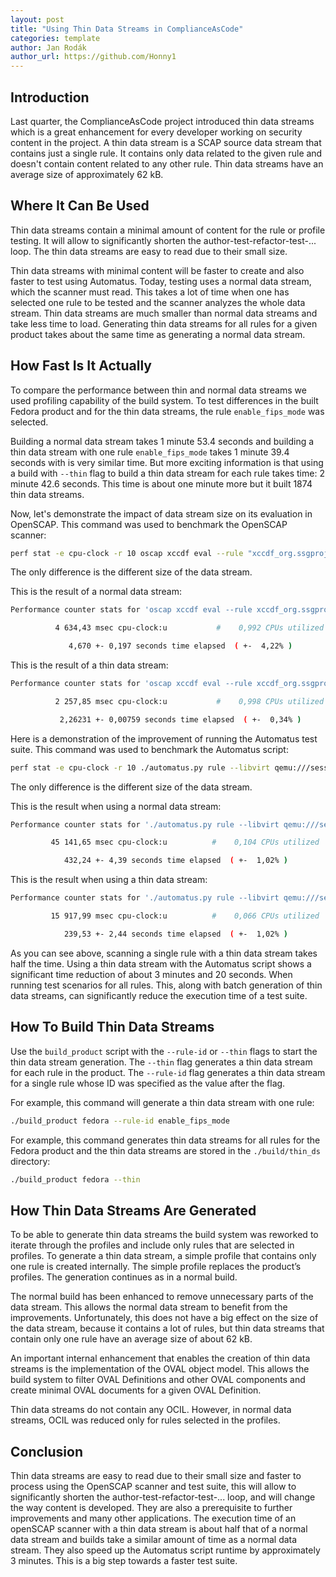 ```yaml
---
layout: post
title: "Using Thin Data Streams in ComplianceAsCode"
categories: template
author: Jan Rodák
author_url: https://github.com/Honny1
---
```


## Introduction

Last quarter, the ComplianceAsCode project introduced thin data streams which is a great enhancement for every developer working on security content in the project.
A thin data stream is a SCAP source data stream that contains just a single rule.
It contains only data related to the given rule and doesn't contain content related to any other rule.
Thin data streams have an average size of approximately 62 kB.

## Where It Can Be Used

Thin data streams contain a minimal amount of content for the rule or profile testing.
It will allow to significantly shorten the author-test-refactor-test-... loop.
The thin data streams are easy to read due to their small size.

Thin data streams with minimal content will be faster to create and also faster to test using Automatus.
Today, testing uses a normal data stream, which the scanner must read.
This takes a lot of time when one has selected one rule to be tested and the scanner analyzes the whole data stream.
Thin data streams are much smaller than normal data streams and take less time to load.
Generating thin data streams for all rules for a given product takes about the same time as generating a normal data stream.

## How Fast Is It Actually

To compare the performance between thin and normal data streams we used profiling capability of the build system.
To test differences in the built Fedora product and for the thin data streams, the rule `enable_fips_mode` was selected.

Building a normal data stream takes 1 minute 53.4 seconds and building a thin data stream with one rule `enable_fips_mode` takes 1 minute 39.4 seconds with is very similar time.
But more exciting information is that using a build with `--thin` flag to build a thin data stream for each rule takes time: 2 minute 42.6 seconds.
This time is about one minute more but it built 1874 thin data streams.

Now, let's demonstrate the impact of data stream size on its evaluation in OpenSCAP.
This command was used to benchmark the OpenSCAP scanner:

```bash
perf stat -e cpu-clock -r 10 oscap xccdf eval --rule "xccdf_org.ssgproject.content_rule_enable_fips_mode" --results-arf arf.xml ./build/ssg-fedora-ds.xml
```

The only difference is the different size of the data stream.

This is the result of a normal data stream:

```bash
Performance counter stats for 'oscap xccdf eval --rule xccdf_org.ssgproject.content_rule_enable_fips_mode --results-arf arf.xml ./build/ssg-fedora-ds.xml' (10 runs):

          4 634,43 msec cpu-clock:u           #    0,992 CPUs utilized   ( +-  4,11% )

             4,670 +- 0,197 seconds time elapsed  ( +-  4,22% )
```

This is the result of a thin data stream:

```bash
Performance counter stats for 'oscap xccdf eval --rule xccdf_org.ssgproject.content_rule_enable_fips_mode --results-arf arf.xml ./build/ssg-fedora-ds.xml' (10 runs):

          2 257,85 msec cpu-clock:u           #    0,998 CPUs utilized      ( +-  0,32% )

           2,26231 +- 0,00759 seconds time elapsed  ( +-  0,34% )
```

Here is a demonstration of the improvement of running the Automatus test suite.
This command was used to benchmark the Automatus script:

```bash
perf stat -e cpu-clock -r 10 ./automatus.py rule --libvirt qemu:///session test-suite-fedora audit_rules_privileged_commands
```

The only difference is the different size of the data stream.

This is the result when using a normal data stream:

```bash
Performance counter stats for './automatus.py rule --libvirt qemu:///session test-suite-fedora audit_rules_privileged_commands' (10 runs):

         45 141,65 msec cpu-clock:u          #    0,104 CPUs utilized     ( +-  1,51% )

            432,24 +- 4,39 seconds time elapsed  ( +-  1,02% )
```

This is the result when using a thin data stream:

```bash
Performance counter stats for './automatus.py rule --libvirt qemu:///session test-suite-fedora audit_rules_privileged_commands' (10 runs):

         15 917,99 msec cpu-clock:u          #    0,066 CPUs utilized     ( +-  1,43% )

            239,53 +- 2,44 seconds time elapsed  ( +-  1,02% )
```

As you can see above, scanning a single rule with a thin data stream takes half the time.
Using a thin data stream with the Automatus script shows a significant time reduction of about 3 minutes and 20 seconds.
When running test scenarios for all rules.
This, along with batch generation of thin data streams, can significantly reduce the execution time of a test suite.

## How To Build Thin Data Streams

Use the `build_product` script with the `--rule-id` or `--thin` flags to start the thin data stream generation.
The `--thin` flag generates a thin data stream for each rule in the product.
The `--rule-id` flag generates a thin data stream for a single rule whose ID was specified as the value after the flag.

For example, this command will generate a thin data stream with one rule:

```bash
./build_product fedora --rule-id enable_fips_mode
```

For example, this command generates thin data streams for all rules for the Fedora product and the thin data streams are stored in the `./build/thin_ds` directory:

```bash
./build_product fedora --thin
```

## How Thin Data Streams Are Generated

To be able to generate thin data streams the build system was reworked to iterate through the profiles and include only rules that are selected in profiles.
To generate a thin data stream, a simple profile that contains only one rule is created internally.
The simple profile replaces the product’s profiles. The generation continues as in a normal build.

The normal build has been enhanced to remove unnecessary parts of the data stream.
This allows the normal data stream to benefit from the improvements.
Unfortunately, this does not have a big effect on the size of the data stream, because it contains a lot of rules, but thin data streams that contain only one rule have an average size of about 62 kB.

An important internal enhancement that enables the creation of thin data streams is the implementation of the OVAL object model.
This allows the build system to filter OVAL Definitions and other OVAL components and create minimal OVAL documents for a given OVAL Definition.

Thin data streams do not contain any OCIL.
However, in normal data streams, OCIL was reduced only for rules selected in the profiles.

## Conclusion

Thin data streams are easy to read due to their small size and faster to process using the OpenSCAP scanner and test suite, this will allow to significantly shorten the author-test-refactor-test-... loop, and will change the way content is developed.
They are also a prerequisite to further improvements and many other applications.
The execution time of an openSCAP scanner with a thin data stream is about half that of a normal data stream and builds take a similar amount of time as a normal data stream.
They also speed up the Automatus script runtime by approximately 3 minutes. This is a big step towards a faster test suite.
